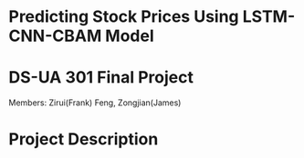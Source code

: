 # Predicting Stock Prices Using LSTM-CNN-CBAM Model

# DS-UA 301 Final Project
Members: Zirui(Frank) Feng, Zongjian(James) 

# Project Description

